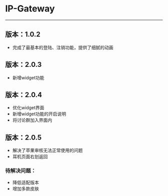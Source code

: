 # IP-Gateway
***
## 版本：1.0.2

* 完成了最基本的登陆、注销功能，提供了细腻的动画

## 版本：2.0.3 

* 新增widget功能

## 版本：2.0.4

* 优化widget界面
* 新增widget功能的开启说明
* 将讨论群加入界面内


## 版本：2.0.5
* 解决了苹果审核无法正常使用的问题
* 耳机页面右划返回


### 待解决问题：

* 降低适配版本 
* 增加多款皮肤
